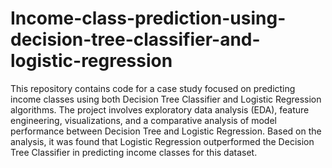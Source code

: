 # Income-class-prediction-using-decision-tree-classifier-and-logistic-regression
This repository contains code for a case study focused on predicting income classes using both Decision Tree Classifier and Logistic Regression algorithms. The project involves exploratory data analysis (EDA), feature engineering, visualizations, and a comparative analysis of model performance between Decision Tree and Logistic Regression.
Based on the analysis, it was  found that Logistic Regression outperformed the Decision Tree Classifier in predicting income classes for this dataset.
